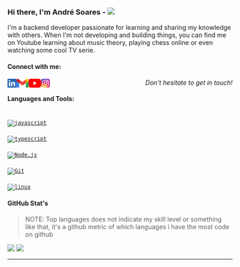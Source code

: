 ### Hi there, I'm André Soares - <img src="https://github.com/blackcater/blackcater/raw/master/images/Hi.gif" height="32" />

I'm a backend developer passionate for learning and sharing my knowledge with others. When I'm not developing and building things, you can find me on Youtube learning about music theory, playing chess online or even watching some cool TV serie.

#### Connect with me:

[<img align="left" alt="Derik | LinkedIn" height="20px" src="./socialmedia/linkedin.png" />][linkedin]
[<img align="left" alt="Derik | Gmail" height="20px" src="./socialmedia/gmail.png" />][gmail]
[<img align="left" alt="Derik | Youtube" height="20px" src="./socialmedia/youtube.png" />][youtube]
[<img align="left" alt="Derik | Instagram" height="20px" src="./socialmedia/instagram.png" />][instagram]

<p align="right">
<em>Don't hesitate to get in touch!</em>
</p>

#### Languages and Tools:

[<code>
<img alt="javascript" width="26px" src="https://img.icons8.com/color/240/000000/javascript.png" />
</code>](https://developer.mozilla.org/en-US/docs/Web/JavaScript)
[<code>
<img alt="typescript" width="26px" src="https://img.icons8.com/color/240/000000/typescript.png">
</code>](https://www.typescriptlang.org/)
[<code>
<img alt="Node.js" width="26px" src="https://img.icons8.com/color/240/000000/nodejs.png">
</code>](https://nodejs.org/en/)
[<code>
<img alt="Git" width="26px" src="https://img.icons8.com/color/240/000000/git.png">
</code>](https://git-scm.com/)
[<code>
<img alt="linux" width="26px" src="https://img.icons8.com/color/96/000000/linux.png">
</code>](https://www.kernel.org/)

#### GitHub Stat's

> NOTE: Top languages does not indicate my skill level or something like that, it's a github metric of which languages i have the most code on github

![](https://github-readme-stats.vercel.app/api/top-langs/?username=soaresderik&layout=compact&hide=php&hide_border=true)
![](https://github-readme-stats.vercel.app/api?username=soaresderik&count_private=true&hide_border=true&show_icons=true&hide_title=true&hide=stars)

---

[youtube]: https://www.youtube.com/c/CódigodeEstagiário
[linkedin]: https://www.linkedin.com/in/andre-soares-dev
[gmail]: mailto:andreferreira.sh@gmail.com
[instagram]: https://www.instagram.com/derik.sh
